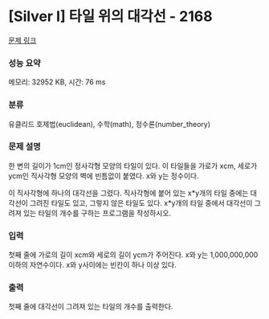 # [Silver I] 타일 위의 대각선 - 2168 

[문제 링크](https://www.acmicpc.net/problem/2168) 

### 성능 요약

메모리: 32952 KB, 시간: 76 ms

### 분류

유클리드 호제법(euclidean), 수학(math), 정수론(number_theory)

### 문제 설명

<p>한 변의 길이가 1cm인 정사각형 모양의 타일이 있다. 이 타일들을 가로가 xcm, 세로가 ycm인 직사각형 모양의 벽에 빈틈없이 붙였다. x와 y는 정수이다.</p>

<p>이 직사각형에 하나의 대각선을 그렸다. 직사각형에 붙어 있는 x*y개의 타일 중에는 대각선이 그려진 타일도 있고, 그렇지 않은 타일도 있다. x*y개의 타일 중에서 대각선이 그려져 있는 타일의 개수를 구하는 프로그램을 작성하시오.</p>

<p> </p>

### 입력 

 <p>첫째 줄에 가로의 길이 xcm와 세로의 길이 ycm가 주어진다. x와 y는 1,000,000,000 이하의 자연수이다. x와 y사이에는 빈칸이 하나 이상 있다.</p>

### 출력 

 <p>첫째 줄에 대각선이 그려져 있는 타일의 개수를 출력한다.</p>

